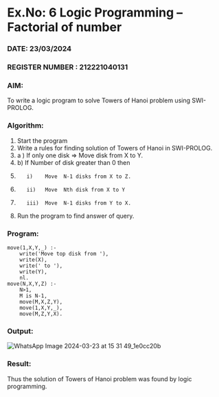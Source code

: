 # Ex.No: 6   Logic Programming – Factorial of number   
### DATE: 23/03/2024                                                                            
### REGISTER NUMBER : 212221040131
### AIM: 
To  write  a logic program  to solve Towers of Hanoi problem  using SWI-PROLOG. 
### Algorithm:
1. Start the program
2.  Write a rules for finding solution of Towers of Hanoi in SWI-PROLOG.
3.  a )	If only one disk  => Move disk from X to Y.
4.  b)	If Number of disk greater than 0 then
5.        i)	Move  N-1 disks from X to Z.
6.        ii)	Move  Nth disk from X to Y
7.        iii)	Move  N-1 disks from Y to X.
8. Run the program  to find answer of  query.

### Program:
```
move(1,X,Y,_) :-  
    write('Move top disk from '), 
    write(X), 
    write(' to '), 
    write(Y), 
    nl. 
move(N,X,Y,Z) :- 
    N>1, 
    M is N-1, 
    move(M,X,Z,Y), 
    move(1,X,Y,_), 
    move(M,Z,Y,X).
```

### Output:

![WhatsApp Image 2024-03-23 at 15 31 49_1e0cc20b](https://github.com/snoopydj911/AI_Lab_2023-24/assets/122033587/8a319588-3eac-4e60-b062-562fcb48b1c9)


### Result:
Thus the solution of Towers of Hanoi problem was found by logic programming.
